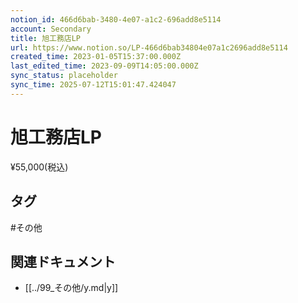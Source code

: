 ```yaml
---
notion_id: 466d6bab-3480-4e07-a1c2-696add8e5114
account: Secondary
title: 旭工務店LP
url: https://www.notion.so/LP-466d6bab34804e07a1c2696add8e5114
created_time: 2023-01-05T15:37:00.000Z
last_edited_time: 2023-09-09T14:05:00.000Z
sync_status: placeholder
sync_time: 2025-07-12T15:01:47.424047
---
```

# 旭工務店LP

¥55,000(税込)

## タグ

#その他 

## 関連ドキュメント

- [[../99_その他/y.md|y]]
